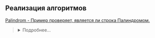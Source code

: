 ## Реализация алгоритмов


[Palindrom - Пример проверяет, является ли строка Палиндромом.](https://github.com/aykononov/Algorithms/blob/master/Palindrom.java)
><details><summary>Подробнее...</summary>
>Палиндромом считаются слова, фразы или числа, которые одинаково читаются слева направо и справа налево.
></details>
